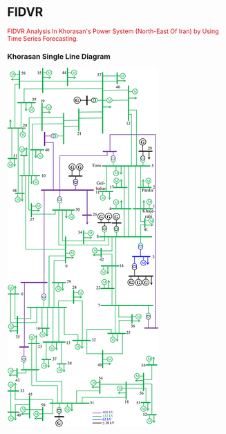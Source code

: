 # FIDVR
<font color=drakblue>FIDVR Analysis In Khorasan's Power System (North-East Of Iran) by Using Time Series Forecasting.</font>

### Khorasan Single Line Diagram
![](/Khorasan%202.png "Title: khorasan SLD")

